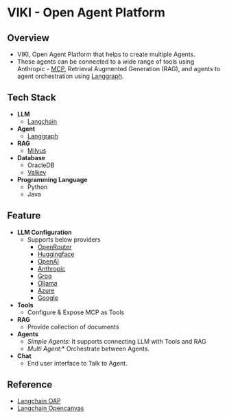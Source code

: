 # VIKI - Open Agent Platform

## Overview
- VIKI, Open Agent Platform that helps to create multiple Agents.  
- These agents can be connected to a wide range of tools using Anthropic - [MCP](https://modelcontextprotocol.io/introduction), Retrieval Augmented Generation (RAG), and agents to agent orchestration using [Langgraph](https://www.langchain.com/langgraph).

## Tech Stack
- **LLM**
  - [Langchain](https://www.langchain.com/)
- **Agent**
  - [Langgraph](https://www.langchain.com/langgraph)
- **RAG**
  - [Milvus](https://milvus.io/)
- **Database**
  - OracleDB
  - [Valkey](https://valkey.io/)
- **Programming Language**
  - Python
  - Java

## Feature
- **LLM Configuration**
  - Supports below providers
    - [OpenRouter](https://openrouter.ai/)
    - [Huggingface](https://huggingface.co/blog/inference-pro#supported-models)
    - [OpenAI](https://platform.openai.com/)
    - [Anthropic](https://console.anthropic.com/)
    - [Groq](https://console.groq.com/docs/tool-use)
    - [Ollama](https://ollama.com/)
    - [Azure](https://github.com/marketplace/models)
    - [Google](https://console.cloud.google.com/vertex-ai/model-garden)
- **Tools**
  - Configure & Expose MCP as Tools
- **RAG**
  - Provide collection of documents
- **Agents**
  - *Simple Agents:* It supports connecting LLM with Tools and RAG
  - *Multi Agent:** Orchestrate between Agents.
- **Chat**
  - End user interface to Talk to Agent. 

## Reference
- [Langchain OAP](https://oap.langchain.com/)
- [Langchain Opencanvas](https://opencanvas.langchain.com/)